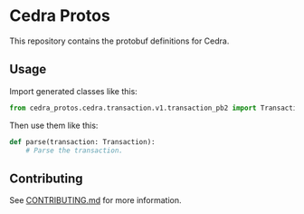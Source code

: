 # Cedra Protos

This repository contains the protobuf definitions for Cedra.

## Usage
Import generated classes like this:
```python
from cedra_protos.cedra.transaction.v1.transaction_pb2 import Transaction
```

Then use them like this:
```python
def parse(transaction: Transaction):
    # Parse the transaction.
```

## Contributing
See [CONTRIBUTING.md](CONTRIBUTING.md) for more information.
